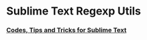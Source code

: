 # Sublime Text Regexp Utils

### [Codes, Tips and Tricks for Sublime Text](https://gist.github.com/2789256)
